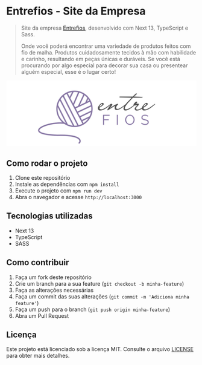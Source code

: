 # Entrefios - Site da Empresa

> Site da empresa [Entrefios](https://www.instagram.com/entrefiosstm/), desenvolvido com Next 13, TypeScript e Sass.
>
> Onde você poderá encontrar uma variedade de produtos feitos com fio de malha. Produtos cuidadosamente tecidos à mão com habilidade e carinho, resultando em peças únicas e duráveis. Se você está procurando por algo especial para decorar sua casa ou presentear alguém especial, esse é o lugar certo!

![Logo](./public/logo_para_site.png)

## Como rodar o projeto

1. Clone este repositório
2. Instale as dependências com `npm install`
3. Execute o projeto com `npm run dev`
4. Abra o navegador e acesse `http://localhost:3000`

## Tecnologias utilizadas

* Next 13
* TypeScript
* SASS

## Como contribuir

1. Faça um fork deste repositório
2. Crie um branch para a sua feature (`git checkout -b minha-feature`)
3. Faça as alterações necessárias
4. Faça um commit das suas alterações (`git commit -m 'Adiciona minha feature'`)
5. Faça um push para o branch (`git push origin minha-feature`)
6. Abra um Pull Request

## Licença

Este projeto está licenciado sob a licença MIT. Consulte o arquivo [LICENSE](./license.md "linceça MIT") para obter mais detalhes.
